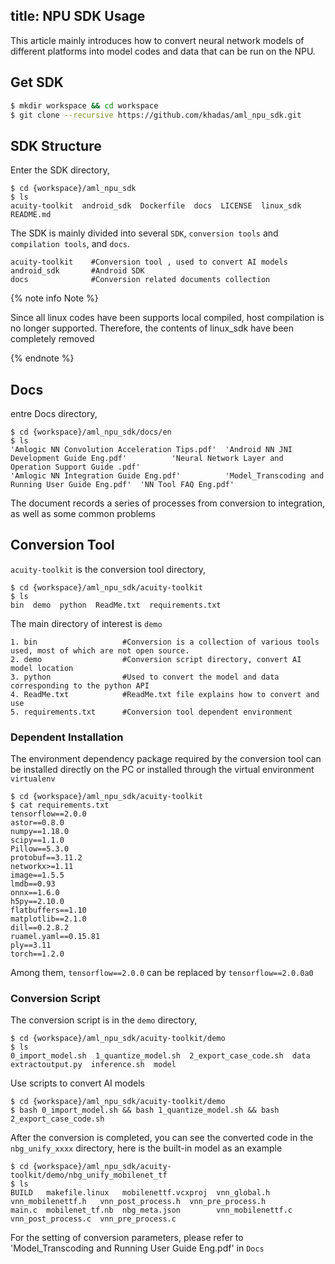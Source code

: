 title: NPU SDK Usage
---
This article mainly introduces how to convert neural network models of different platforms into model codes and data that can be run on the NPU.

## Get SDK

```sh
$ mkdir workspace && cd workspace
$ git clone --recursive https://github.com/khadas/aml_npu_sdk.git
```

## SDK Structure

Enter the SDK directory,

```shell
$ cd {workspace}/aml_npu_sdk
$ ls
acuity-toolkit  android_sdk  Dockerfile  docs  LICENSE  linux_sdk  README.md
```

The SDK is mainly divided into several `SDK`, `conversion tools` and `compilation tools`, and `docs`.

```
acuity-toolkit    #Conversion tool , used to convert AI models
android_sdk       #Android SDK 
docs              #Conversion related documents collection
```

{% note info Note %}

Since all linux codes have been supports local compiled, host compilation is no longer supported. Therefore, the contents of linux_sdk have been completely removed

{% endnote %}


## Docs

entre Docs directory,

```shell
$ cd {workspace}/aml_npu_sdk/docs/en
$ ls
'Amlogic NN Convolution Acceleration Tips.pdf'  'Android NN JNI Development Guide Eng.pdf'          'Neural Network Layer and Operation Support Guide .pdf'
'Amlogic NN Integration Guide Eng.pdf'          'Model_Transcoding and Running User Guide Eng.pdf'  'NN Tool FAQ Eng.pdf'
```

The document records a series of processes from conversion to integration, as well as some common problems


## Conversion Tool

`acuity-toolkit` is the conversion tool directory,

```shell
$ cd {workspace}/aml_npu_sdk/acuity-toolkit
$ ls
bin  demo  python  ReadMe.txt  requirements.txt
```

The main directory of interest is `demo`

```
1. bin                   #Conversion is a collection of various tools used, most of which are not open source.
2. demo                  #Conversion script directory, convert AI model location
3. python                #Used to convert the model and data corresponding to the python API
4. ReadMe.txt            #ReadMe.txt file explains how to convert and use
5. requirements.txt      #Conversion tool dependent environment
```

### Dependent Installation

The environment dependency package required by the conversion tool can be installed directly on the PC or installed through the virtual environment `virtualenv`

```shell
$ cd {workspace}/aml_npu_sdk/acuity-toolkit
$ cat requirements.txt
tensorflow==2.0.0
astor==0.8.0
numpy==1.18.0
scipy==1.1.0
Pillow==5.3.0
protobuf==3.11.2
networkx>=1.11
image==1.5.5
lmdb==0.93
onnx==1.6.0
h5py==2.10.0
flatbuffers==1.10
matplotlib==2.1.0
dill==0.2.8.2
ruamel.yaml==0.15.81
ply==3.11
torch==1.2.0
```

Among them, `tensorflow==2.0.0` can be replaced by `tensorflow==2.0.0a0`

### Conversion Script

The conversion script is in the `demo` directory,

```shell
$ cd {workspace}/aml_npu_sdk/acuity-toolkit/demo
$ ls
0_import_model.sh  1_quantize_model.sh  2_export_case_code.sh  data  extractoutput.py  inference.sh  model
```

Use scripts to convert AI models

```shell
$ cd {workspace}/aml_npu_sdk/acuity-toolkit/demo
$ bash 0_import_model.sh && bash 1_quantize_model.sh && bash 2_export_case_code.sh 
```

After the conversion is completed, you can see the converted code in the `nbg_unify_xxxx` directory, here is the built-in model as an example

```shell
$ cd {workspace}/aml_npu_sdk/acuity-toolkit/demo/nbg_unify_mobilenet_tf
$ ls
BUILD   makefile.linux   mobilenettf.vcxproj  vnn_global.h       vnn_mobilenettf.h   vnn_post_process.h  vnn_pre_process.h
main.c  mobilenet_tf.nb  nbg_meta.json        vnn_mobilenettf.c  vnn_post_process.c  vnn_pre_process.c
```

For the setting of conversion parameters, please refer to 'Model_Transcoding and Running User Guide Eng.pdf' in `Docs`



